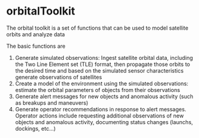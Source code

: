 # orbitalToolkit

The orbital toolkit is a set of functions that can be used to model satellite orbits and analyze data

The basic functions are
1. Generate simulated observations: Ingest satellite orbital data, including the Two Line Element set (TLE) format, then propagate those orbits to the desired time and based on the simulated sensor characteristics generate observations of satellites 
2. Create a model of the environment using the simulated observations: estimate the orbital parameters of objects from their observations
3. Generate alert messages for new objects and anomalous activity (such as breakups and maneuvers)
4. Generate operator recommendations in response to alert messages.  Operator actions include requesting additional observations of new objects and anomalous activity, documenting status changes (launchs, dockings, etc...)
